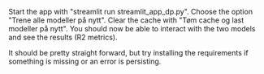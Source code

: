 Start the app with "streamlit run streamlit_app_dp.py".
Choose the option "Trene alle modeller på nytt".
Clear the cache with "Tøm cache og last modeller på nytt".
You should now be able to interact with the two models and see the results (R2 metrics).

It should be pretty straight forward, but try installing the requirements if something is missing or an error is persisting.